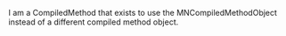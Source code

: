 I am a CompiledMethod that exists to use the MNCompiledMethodObject instead of a different compiled method object.

